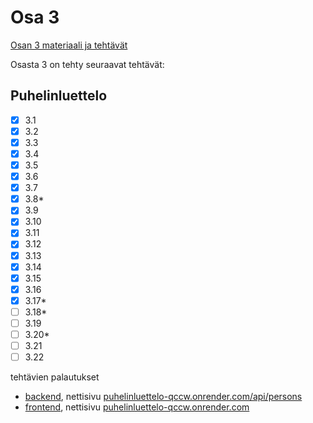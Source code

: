 # Osa 3

[Osan 3 materiaali ja tehtävät](https://fullstackopen.com/osa3)

Osasta 3 on tehty seuraavat tehtävät:

## Puhelinluettelo

- [x] 3.1
- [x] 3.2
- [x] 3.3
- [x] 3.4
- [x] 3.5
- [x] 3.6
- [x] 3.7
- [x] 3.8*
- [x] 3.9
- [x] 3.10
- [x] 3.11
- [x] 3.12
- [x] 3.13
- [x] 3.14
- [x] 3.15
- [x] 3.16
- [x] 3.17*
- [ ] 3.18*
- [ ] 3.19
- [ ] 3.20*
- [ ] 3.21
- [ ] 3.22

tehtävien palautukset

- [backend](puhelinluettelo-backend/), nettisivu [puhelinluettelo-qccw.onrender.com/api/persons](https://puhelinluettelo-qccw.onrender.com/api/persons)
- [frontend](puhelinluettelo-frontend), nettisivu [puhelinluettelo-qccw.onrender.com](https://puhelinluettelo-qccw.onrender.com/)

